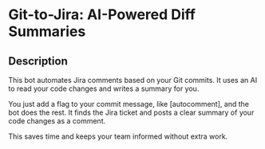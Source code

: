 # Git-to-Jira: AI-Powered Diff Summaries

## Description

This bot automates Jira comments based on your Git commits. It uses an AI to read your code changes and writes a summary for you.

You just add a flag to your commit message, like [autocomment], and the bot does the rest. It finds the Jira ticket and posts a clear summary of your code changes as a comment.

This saves time and keeps your team informed without extra work.
